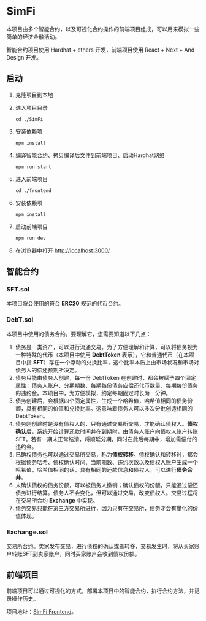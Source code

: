 # SimFi
本项目由多个智能合约，以及可视化合约操作的前端项目组成，可以用来模拟一些简单的经济金融活动。

智能合约项目使用 Hardhat + ethers 开发，前端项目使用 React + Next + And Design 开发。

## 启动
1. 克隆项目到本地

2. 进入项目目录
    ```
    cd ./SimFi
    ```
3. 安装依赖项
    ```
    npm install
    ```
4. 编译智能合约、拷贝编译后文件到前端项目、启动Hardhat网络
    ```
    npm run start
    ```
5. 进入前端项目
    ```
    cd ./frontend
    ```
6. 安装依赖项
    ```
    npm install
    ```
7. 启动前端项目
    ```
    npm run dev
    ```
8. 在浏览器中打开 [http://localhost:3000/](http://localhost:3000/)

## 智能合约
### SFT.sol
本项目将会使用的符合 **ERC20** 规范的代币合约。
### DebT.sol
本项目中使用的债务合约。要理解它，您需要知道以下几点：
1. 债务是一类资产，可以进行流通交易。为了方便理解和计算，可以将债务视为一种特殊的代币（本项目中使用 **DebtToken** 表示），它和普通代币（在本项目中指 **SFT**）存在一个浮动的兑换比率，这个比率本质上由市场状况和市场对债务人的偿还预期所决定。
2. 债务只能由债务人创建，每一份 DebtToken 在创建时，都会被赋予四个固定属性：债务人账户、分期期数、每期每份债务应偿还代币数量、每期每份债务的违约金。本项目中，为方便模拟，约定每期固定时长为一分钟。
3. 债务创建后，会根据四个固定属性，生成一个哈希值，哈希值相同的债务份额，具有相同的价值和兑换比率。这意味着债务人可以多次分批创造相同的 DebtToken。
4. 债务刚创建时是没有债权人的，只有通过交易所交易，才能确认债权人。**债权确认**后，系统开始计算还款时间并在到期时，由债务人账户向债权人账户转账 SFT。若有一期未正常结清，将顺延分期，同时在此后每期中，增加需偿付的违约金。
5. 已确权债务也可以通过交易所交易，称为**债权转移**。债权确认和转移时，都会根据债务哈希、债权确认时间、当前期数、违约次数以及债权人账户生成一个哈希值，哈希值相同的话，具有相同的还款信息和债权人，可以进行**债务合并**。
6. 未确认债权的债务份额，可以被债务人撤销；确认债权的份额，只能通过偿还债务进行结算。债务人不会变化，但可以通过交易，改变债权人。交易过程将在交易所合约 **Exchange** 中实现。
7. 债务交易只能在第三方交易所进行，因为只有在交易所，债务才会有量化的价值体现。
### Exchange.sol
交易所合约。卖家发布交易，进行债权的确认或者转移，交易发生时，将从买家账户转账SFT到卖家账户，同时买家账户会收到债权份额。

## 前端项目
前端项目可以通过可视化的方式，部署本项目中的智能合约，执行合约方法，并记录操作历史。

项目地址：[SimFi Frontend](https://github.com/escX/SimFi/tree/main/frontend)。
